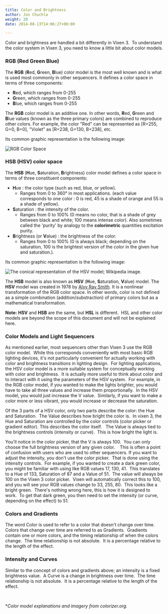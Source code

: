 ```yaml
---
title: Color and Brightness
author: Jon Chuchla
weight: 20
date: 2014-08-13T14:06:27+00:00

---
```

Color and brightness are handled a bit differently in Vixen 3.  To understand the color system in Vixen 3, you need to know a little bit about color models.

### RGB (Red Green Blue)

The **RGB** (**R**ed, **G**reen, **B**lue) color model is the most well known and is what is used most commonly in other sequencers. It defines a color space in terms of three components:

* **R**ed, which ranges from 0-255
* **G**reen, which ranges from 0-255
* **B**lue, which ranges from 0-255

The **RGB** color model is an additive one. In other words, **R**ed, **G**reen and **B**lue values (known as the three primary colors) are combined to reproduce other colors. For example, the color "Red" can be represented as [R=255, G=0, B=0], "Violet" as [R=238, G=130, B=238], etc.

Its common graphic representation is the following image:

![RGB Color Space](http://colorizer.org/img/rgb.png "RGB Color Space")

### HSB (HSV) color space

The **HSB** (**H**ue, **S**aturation,  **B**rightness) color model defines a color space in terms of three constituent components:

* **H**ue : the color type (such as red, blue, or yellow).
  * Ranges from 0 to 360° in most applications. (each value corresponds to one color : 0 is red, 45 is a shade of orange and 55 is a shade of yellow).
* **S**aturation : the intensity of the color.
  * Ranges from 0 to 100% (0 means no color, that is a shade of grey between black and white; 100 means intense color).
Also sometimes called the 'purity' by analogy to the **colorimetric** quantities excitation purity.
* **B**rightness (or **V**alue) : the brightness of the color.
  * Ranges from 0 to 100% (0 is always black; depending on the saturation, 100 is the brightest version of the color in the given hue and saturation.).

Its common graphic representation is the following image:

![The conical representation of the HSV model; Wikipedia image.](http://colorizer.org/img/hsv.png "The conical representation of the HSV model; Wikipedia image.")

The **HSB** model is also known as **HSV** (**H**ue, **S**aturation, **V**alue) model. The **HSV** model was created in 1978 by [Alvy Ray Smith](http://en.wikipedia.org/wiki/Alvy_Ray_Smith "Alvy Ray Smith"). It is a nonlinear transformation of the RGB color space. In other words, color is not defined as a simple combination (addition/substraction) of primary colors but as a mathematical transformation.

**Note:** **HSV** and **HSB** are the same, but **HSL** is different.  HSL and other color models are beyond the scope of this document and will not be explained here.

### Color Models and Light Sequencers

As mentioned earlier, most sequencers other than Vixen 3 use the RGB color model.  While this corresponds conveniently with most basic RGB lighting devices, it's not particularly convenient for actually working with color and brightness transitions in lighting design.  For lighting applications, the HSV color model is a more suitable system for conceptually working with color and brightness.  It is actually more useful to think about color and to interact with it using the parameters of the HSV system.  For example, in the RGB color model, if you wanted to make the lights brighter, you would have to take all three values and increase them proportionally.  In the HSV model, you would just increase the V value.  Similarly, if you want to make a color more or less vibrant, you would increase or decrease the saturation.

Of the 3 parts of a HSV color, only two parts describe the color: the Hue and Saturation.  The Value describes how bright the color is.  In vixen 3, the Hue and Saturation are controlled by the color controls (color picker or gradient editor). This describes the color itself.   The Value is always tied to the brightness controls (intensity or curve).  This is how bright the light is.

You'll notice in the color picker, that the V is always 100.  You can only choose the full brightness version of any given color.    This is often a point of confusion with users who are used to other sequencers. If you want to adjust the intensity, you don't use the color picker.  That is done using the intensity controls.  For example, if you wanted to create a dark green color, you might be familiar with using like RGB values 17, 130, 41.  This translates to a Hue of 133, Saturation of 87 and a Value of 51.  The value will always be 100 on the Vixen 3 color picker.  Vixen will automatically correct this to 100, and you will see your RGB values change to 33, 255, 80.  This looks like a bright green.  There's nothing wrong here, this is how it is designed to work.  To get that dark green, you then need to set the intensity (or curve, depending on the effect) to 51.

### Colors and Gradients

The word Color is used to refer to a color that doesn't change over time.  Colors that change over time are referred to as Gradients.  Gradients contain one or more colors, and the timing relationship of when the colors change.  The time relationship is not absolute.  It is a percentage relative to the length of the effect.

### Intensity and Curves

Similar to the concept of colors and gradients above; an intensity is a fixed brightness value.  A Curve is a change in brightness over time.  The time relationship is not absolute.  It is a percentage relative to the length of the effect.

&nbsp;

**Color model explanations and imagery from colorizer.org.*
